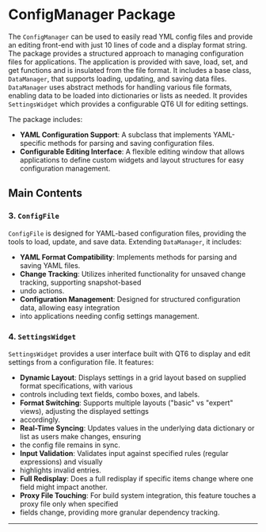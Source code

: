 # ConfigManager Package

The `ConfigManager` can be used to easily read YML config files and provide an editing front-end with just
10 lines of code and a display format string.
The package provides a structured approach to managing configuration files for applications. 
The application is provided with save, load, set, and get functions and is insulated from the file format.
It includes a base class, `DataManager`, that supports loading, updating, and saving data files. `DataManager` 
uses abstract methods for handling various file formats, enabling data to be loaded into dictionaries or lists 
as needed.  It provides `SettingsWidget` which provides a configurable QT6 UI for editing settings.

The package includes:
- **YAML Configuration Support**: A subclass that implements YAML-specific methods for parsing and saving 
configuration files.
- **Configurable Editing Interface**: A flexible editing window that allows applications to define custom 
widgets and layout structures for easy configuration management.

## Main Contents

### 3. `ConfigFile` 
`ConfigFile` is designed for YAML-based configuration files, providing the tools to load, update, and save 
data. Extending `DataManager`, it includes:
- **YAML Format Compatibility**: Implements methods for parsing and saving YAML files.
- **Change Tracking**: Utilizes inherited functionality for unsaved change tracking, supporting snapshot-based 
- undo actions.
- **Configuration Management**: Designed for structured configuration data, allowing easy integration 
- into applications needing config settings management.

### 4. `SettingsWidget` 
`SettingsWidget` provides a user interface built with QT6 to display and edit settings from a configuration 
file. It features:
- **Dynamic Layout**: Displays settings in a grid layout based on supplied format specifications, with various 
- controls including text fields, combo boxes, and labels.
- **Format Switching**: Supports multiple layouts ("basic" vs "expert" views), adjusting the displayed settings 
- accordingly.
- **Real-Time Syncing**: Updates values in the underlying data dictionary or list as users make changes, ensuring 
- the config file remains in sync.
- **Input Validation**: Validates input against specified rules (regular expressions) and visually 
- highlights invalid entries.
- **Full Redisplay**: Does a full redisplay if specific items change where one field might impact another.
- **Proxy File Touching**: For build system integration, this feature touches a proxy file only when specified 
- fields change, providing more granular dependency tracking.

---
